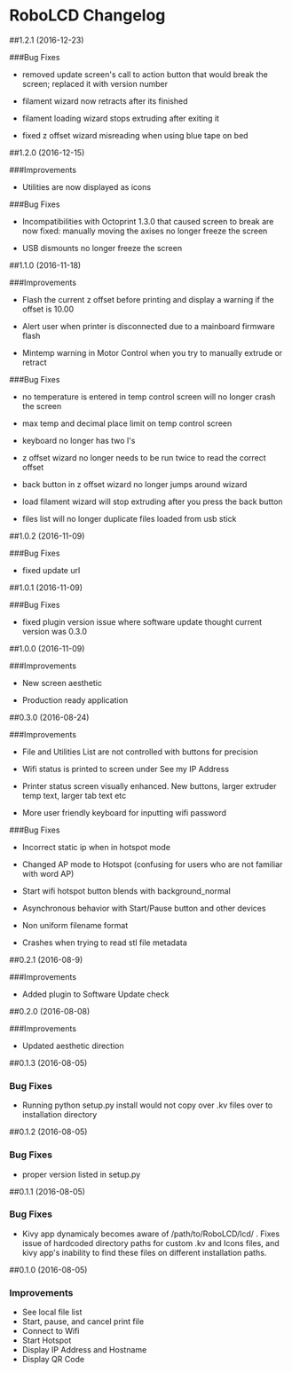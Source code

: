 # RoboLCD Changelog

##1.2.1 (2016-12-23)

###Bug Fixes

* removed update screen's call to action button that would break the screen; replaced it with version number

* filament wizard now retracts after its finished

* filament loading wizard stops extruding after exiting it 

* fixed z offset wizard misreading when using blue tape on bed


##1.2.0 (2016-12-15)

###Improvements

* Utilities are now displayed as icons

###Bug Fixes

* Incompatibilities with Octoprint 1.3.0 that caused screen to break are now fixed: manually moving the axises no longer freeze the screen

* USB dismounts no longer freeze the screen

##1.1.0 (2016-11-18)

###Improvements

* Flash the current z offset before printing and display a warning if the offset is 10.00

* Alert user when printer is disconnected due to a mainboard firmware flash

* Mintemp warning in Motor Control when you try to manually extrude or retract

###Bug Fixes

* no temperature is entered in temp control screen will no longer crash the screen

* max temp and decimal place limit on temp control screen

* keyboard no longer has two l's

* z offset wizard no longer needs to be run twice to read the correct offset

* back button in z offset wizard no longer jumps around wizard

* load filament wizard will stop extruding after you press the back button

* files list will no longer duplicate files loaded from usb stick

##1.0.2 (2016-11-09)

###Bug Fixes

* fixed update url

##1.0.1 (2016-11-09)

###Bug Fixes

* fixed plugin version issue where software update thought current version was 0.3.0

##1.0.0 (2016-11-09)

###Improvements

* New screen aesthetic

* Production ready application  


##0.3.0 (2016-08-24)

###Improvements

* File and Utilities List are not controlled with buttons for precision

* Wifi status is printed to screen under See my IP Address

* Printer status screen visually enhanced. New buttons, larger extruder temp text, larger tab text etc

* More user friendly keyboard for inputting wifi password

###Bug Fixes

* Incorrect static ip when in hotspot mode

* Changed AP mode to Hotspot (confusing for users who are not familiar with word AP)

* Start wifi hotspot button blends with background_normal

* Asynchronous behavior with Start/Pause button and other devices

* Non uniform filename format

* Crashes when trying to read stl file metadata


##0.2.1 (2016-08-9)

###Improvements

* Added plugin to Software Update check

##0.2.0 (2016-08-08)

###Improvements

* Updated aesthetic direction

##0.1.3 (2016-08-05)

### Bug Fixes

* Running python setup.py install would not copy over .kv files over to installation directory

##0.1.2 (2016-08-05)

### Bug Fixes

* proper version listed in setup.py

##0.1.1 (2016-08-05)

### Bug Fixes

* Kivy app dynamicaly becomes aware of /path/to/RoboLCD/lcd/ . Fixes issue of hardcoded directory paths for custom .kv and Icons files, and kivy app's inability to find these files on different installation paths.

##0.1.0 (2016-08-05)

### Improvements

* See local file list
* Start, pause, and cancel print file
* Connect to Wifi
* Start Hotspot
* Display IP Address and Hostname
* Display QR Code
